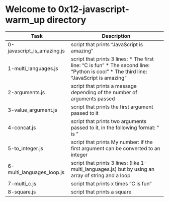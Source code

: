 # Welcome to 0x12-javascript-warm_up directory 

| Task | Description |
| ---- | --------- |
| 0-javascript_is_amazing.js | script that prints “JavaScript is amazing” |
| 1-multi_languages.js | script that prints 3 lines: * The first line: “C is fun” * The second line: “Python is cool” * The third line: “JavaScript is amazing” |
| 2-arguments.js | script that prints a message depending of the number of arguments passed |
| 3-value_argument.js | script that prints the first argument passed to it |
| 4-concat.js | script that prints two arguments passed to it, in the following format: “ is ” |
| 5-to_integer.js | script that prints My number: <first argument converted in integer> if the first argument can be converted to an integer |
| 6-multi_languages_loop.js | script that prints 3 lines: (like 1-multi_languages.js) but by using an array of string and a loop |
| 7-multi_c.js | script that prints x times “C is fun” |
| 8-square.js | script that prints a square |
